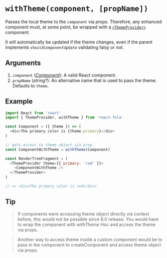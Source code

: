 # `withTheme(component, [propName])`

Passes the local theme to the `component` via props. Therefore, any enhanced component must, at some point, be wrapped with a [`<ThemeProvider>`](ThemeProvider.md) component.

It will automatically be updated if the theme changes, even if the parent implements `shouldComponentUpdate` validating falsy or not.


## Arguments
1. `component` (*[Component](https://facebook.github.io/react/docs/top-level-api.html#react.component)*): A valid React component.
2. `propName` (*string?*): An alternative name that is used to pass the theme. Defaults to `theme`.

## Example
```javascript
import React from 'react'
import { ThemeProvider, withTheme } from 'react-fela'

const Component = ({ theme }) => (
  <div>The primary color is {theme.primary}</div>
)

// gets access to theme object via prop
const ComponentWithTheme = withTheme(Component)

const RenderTreeFragment = (
  <ThemeProvider theme={{ primary: 'red' }}>
    <ComponentWithTheme />
  </ThemeProvider>
)

// => <div>The primary color is red</div>
```
## Tip

> If components were accessing theme object directly via context before, this would not be possible since 6.0 release. You would have to wrap the component with *withTheme* Hoc and access the theme via props.

> Another way to access theme inside a custom component would be to pass in the component to createComponent and access theme object via props.